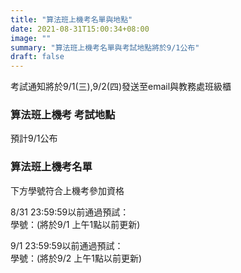 ```yaml
---
title: "算法班上機考名單與地點"
date: 2021-08-31T15:00:34+08:00
image: ""
summary: "算法班上機考名單與考試地點將於9/1公布"
draft: false
---
```

考試通知將於9/1(三),9/2(四)發送至email與教務處班級櫃

### 算法班上機考 考試地點

預計9/1公布

### 算法班上機考名單

下方學號符合上機考參加資格

8/31 23:59:59以前通過預試：   
學號：(將於9/1 上午1點以前更新)

9/1 23:59:59以前通過預試：   
學號：(將於9/2 上午1點以前更新)


